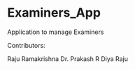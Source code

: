 # Examiners_App
Application to manage Examiners

Contributors:

Raju Ramakrishna
Dr. Prakash R
Diya Raju
